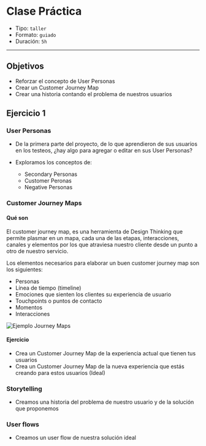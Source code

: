 # Clase Práctica

- Tipo: `taller`
- Formato: `guiado`
- Duración: `5h`

***

## Objetivos

- Reforzar el concepto de User Personas
- Crear un Customer Journey Map
- Crear una historia contando el problema de nuestros usuarios

## Ejercicio 1

### User Personas

- De la primera parte del proyecto, de lo que aprendieron de sus usuarios en los
  testeos, ¿hay algo para agregar o editar en sus User Personas?

- Exploramos los conceptos de:
  * Secondary Personas
  * Customer Peronas
  * Negative Personas

### Customer Journey Maps

#### Qué son

El customer journey map, es una herramienta de Design Thinking que permite
plasmar en un mapa, cada una de las etapas, interacciones, canales y elementos
por los que atraviesa nuestro cliente desde un punto a otro de nuestro servicio.

Los elementos necesarios para elaborar un buen customer journey map son los
siguientes:

- Personas
- Línea de tiempo (timeline)
- Emociones que sienten los clientes su experiencia de usuario
- Touchpoints o puntos de contacto
- Momentos
- Interacciones

![Ejemplo Journey Maps](https://lh4.googleusercontent.com/YVWF9L1-hQ-IKqL-CUVvelZSS9itA0jrTdOteNvvGk0JTAWefCRISryr3mWHcf0_0KdgEi6NZVOGGrNun7ySPWTIfo3BiC4jnULqJ60sMn3EieGmJBVw6_j867FjqwIZcN_PF7ybBpw)

#### Ejercicio

- Crea un Customer Journey Map de la experiencia actual que tienen tus usuarios
- Crea un Customer Journey Map de la nueva experiencia que estás creando para
  estos usuarios (Ideal)

### Storytelling

- Creamos una historia del problema de nuestro usuario y de la solución que
  proponemos

### User flows

- Creamos un user flow de nuestra solución ideal
